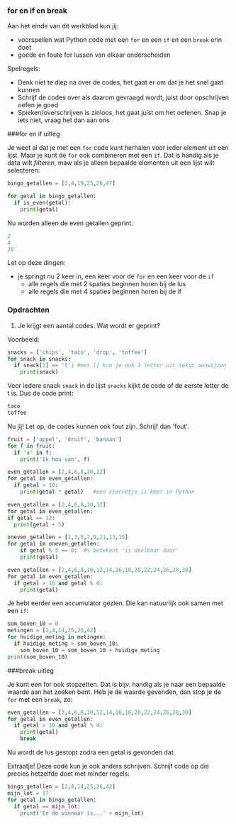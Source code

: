 ### for en if en break

Aan het einde van dit werkblad kun jij:

- voorspellen wat Python code met een `for` en een `if` en een `break` erin doet
- goede en foute for lussen van elkaar onderscheiden

Spelregels:

- Denk niet te diep na over de codes, het gaat er om dat je het snel gaat kunnen
- Schrijf de codes over als daarom gevraagd wordt, juist door opschrijven oefen je goed
- Spieken/overschrijven is zinloos, het gaat juist om het oefenen. Snap je iets niet, vraag het dan aan ons

###for en if uitleg

Je weet al dat je met een `for` code kunt herhalen voor ieder element uit een lijst. Maar je kunt de `for` ook combineren met een `if`. Dat is handig als je data wilt *filteren*, maw als je alleen bepaalde elementen uit een lijst wilt selecteren:

```python
bingo_getallen = [2,4,19,25,26,47]

for getal in bingo_getallen:
  if is_even(getal):
    print(getal)
```

Nu worden alleen de even getallen geprint:

```python
2
4
26
```

Let op deze dingen:

- je springt nu 2 keer in, een keer voor de `for` en een keer voor de `if`
  - alle regels die met 2 spaties beginnen horen bij de lus
  - alle regels die met 4 spaties beginnen horen bij de if

### Opdrachten

1) Je krijgt een aantal codes. Wat wordt er geprint? 

Voorbeeld:

```python
snacks = ['chips', 'taco', 'drop', 'toffee']
for snack in snacks:
  if snack[1] == 't': #met [] kun je ook 1 letter uit tekst aanwijzen
    print(snack)
```

Voor iedere snack `snack` in de lijst `snacks`  kijkt de code of de eerste letter de t is. Dus de code print: 

```python
taco
toffee
```

Nu jij! Let op, de codes kunnen ook fout zijn. Schrijf dan 'fout'.

```python
fruit = ['appel', 'druif', 'banaan']
for f in fruit:
  if 'a' in f:
    print('Ik hou van', f)
```
```python
even_getallen = [2,4,6,8,10,12]
for getal in even_getallen:
  if getal > 10:
    print(getal * getal)   #een sterretje is keer in Python
```
```python
even_getallen = [2,4,6,8,10,12]
for getal in even_getallen:
if getal == 12:
  print(getal + 5)
```
```python
oneven_getallen = [1,3,5,7,9,11,13,15]
for getal in oneven_getallen:
	if getal % 5 == 0:  #% betekent 'is deelbaar door'
    print(getal)
```
```python
even_getallen = [2,4,6,8,10,12,14,16,18,20,22,24,26,28,30]
for getal in even_getallen:
  if getal > 10 and getal % 4:
    print(getal)
```
Je hebt eerder een accumulator gezien. Die kan natuurlijk ook samen met een `if`:

```python
som_boven_10 = 0
metingen = [2,4,14,25,26,42]
for huidige_meting in metingen:
  if huidige_meting > som_boven_10:
    som_boven_10 = som_boven_10 + huidige_meting
print(som_boven_10)
```

###break uitleg

Je kunt een for ook stopzetten. Dat is bijv. handig als je naar een bepaalde waarde aan het zoeken bent. Heb je de waarde gevonden, dan stop je de `for` met een `break`, zo:

```python
even_getallen = [2,4,6,8,10,12,14,16,18,20,22,24,26,28,30]
for getal in even_getallen:
  if getal > 10 and getal % 4:
    print(getal)
    break
```

Nu wordt de lus gestopt zodra een getal is gevonden dat 









Extraatje! Deze code kun je ook anders schrijven. Schrijf code op die precies hetzelfde doet met minder regels:

```python
bingo_getallen = [2,4,14,25,26,42]
mijn_lot = 17
for getal in bingo_getallen:
  if getal == mijn_lot:
    print('En de winnaar is...' + mijn_lot)
```

